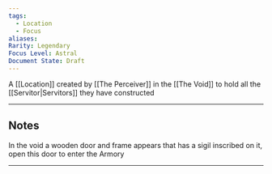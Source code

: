 ```yaml
---
tags:
  - Location
  - Focus
aliases: 
Rarity: Legendary
Focus Level: Astral
Document State: Draft
---
```

A [[Location]] created by [[The Perceiver]] in the [[The Void]] to hold all the [[Servitor|Servitors]] they have constructed
- - -
## Notes
In the void a wooden door and frame appears that has a sigil inscribed on it, open this door to enter the Armory
- - -
